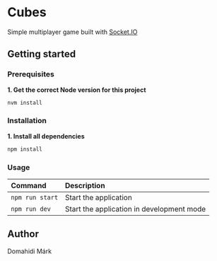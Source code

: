 # Cubes

Simple multiplayer game built with [Socket.IO](https://socket.io/)

## Getting started

### Prerequisites

**1. Get the correct Node version for this project**

```bash
nvm install
```

### Installation

**1. Install all dependencies**

```bash
npm install
```

### Usage

| Command         | Description                               |
| :-------------- | :---------------------------------------- |
| `npm run start` | Start the application                     |
| `npm run dev`   | Start the application in development mode |

## Author

Domahidi Márk
